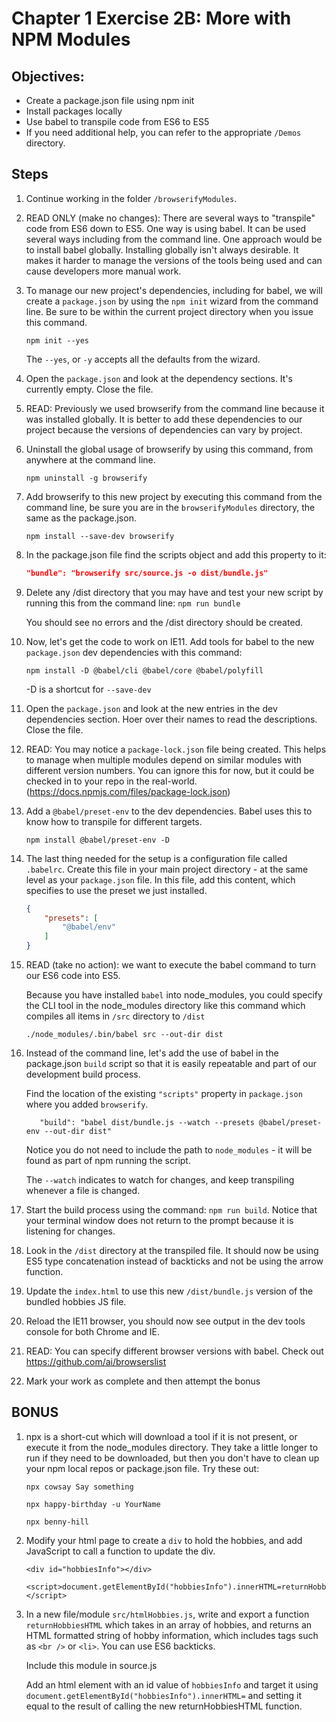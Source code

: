 # Chapter 1 Exercise 2B: More with NPM Modules

## Objectives:
* Create a package.json file using npm init
* Install packages locally 
* Use babel to transpile code from ES6 to ES5
* If you need additional help, you can refer to the appropriate `/Demos` directory. 


## Steps

1. Continue working in the folder `/browserifyModules`.

1. READ ONLY (make no changes): There are several ways to "transpile" code from ES6 down to ES5. One way is using babel. It can be used several ways including from the command line. One approach would be to install babel globally. Installing globally isn't always desirable. It makes it harder to manage the versions of the tools being used and can cause developers more manual work.

1. To manage our new project's dependencies, including for babel, we will create a `package.json` by using the `npm init` wizard from the command line. Be sure to be within the current project directory when you issue this command. 
    ```
    npm init --yes
    ``` 
    
    The `--yes`, or `-y` accepts all the defaults from the wizard.

1. Open the `package.json` and look at the dependency sections. It's currently empty. Close the file.

1. READ: Previously we used browserify from the command line because it was installed globally. It is better to add these dependencies to our project because the versions of dependencies can vary by project. 

1. Uninstall the global usage of browserify by using this command, from anywhere at the command line.

    ```
    npm uninstall -g browserify
    ```

1. Add browserify to this new project by executing this command from the command line, be sure you are in the `browserifyModules` directory, the same as the package.json.

    ```
    npm install --save-dev browserify
    ```

1. In the package.json file find the scripts object and add this property to it: 

    ```json
    "bundle": "browserify src/source.js -o dist/bundle.js"
    ```

1. Delete any /dist directory that you may have and test your new script by running this from the command line: `npm run bundle`

    You should see no errors and the /dist directory should be created.  

1. Now, let's get the code to work on IE11.  Add tools for babel to the new `package.json` dev dependencies with this command:

    ```
    npm install -D @babel/cli @babel/core @babel/polyfill 
    ```
    
    -D is a shortcut for `--save-dev` 

1. Open the `package.json` and look at the new entries in the dev dependencies section. Hoer over their names to read the descriptions. Close the file.

1. READ: You may notice a `package-lock.json` file being created. This helps to manage when multiple modules depend on similar modules with different version numbers. You can ignore this for now, but it could be checked in to your repo in the real-world. (https://docs.npmjs.com/files/package-lock.json)

1. Add a `@babel/preset-env` to the dev dependencies. Babel uses this to know how to transpile for different targets. 
    ```
    npm install @babel/preset-env -D
    ```

1. The last thing needed for the setup is a configuration file called `.babelrc`. Create this file in your main project directory - at the same level as your `package.json` file. In this file, add this content, which specifies to use the preset we just installed.
    ```json
    {
        "presets": [
            "@babel/env"
        ]
    }
    ```

1. READ (take no action): we want to execute the babel command to turn our ES6 code into ES5. 

    Because you have installed `babel` into node_modules, you could specify the CLI tool in the node_modules directory like this command which compiles all items in `/src` directory to `/dist`
    
    ```
    ./node_modules/.bin/babel src --out-dir dist
    ```

1. Instead of the command line, let's add the use of babel in the package.json `build` script so that it is easily repeatable and part of our development build process. 

    Find the location of the existing `"scripts"` property in `package.json` where you added `browserify`.  

    ```
       "build": "babel dist/bundle.js --watch --presets @babel/preset-env --out-dir dist"
    ```
    Notice you do not need to include the path to `node_modules` - it will be found as part of npm running the script.

    The `--watch` indicates to watch for changes, and keep transpiling whenever a file is changed.

1. Start the build process using the command: `npm run build`. Notice that your terminal window does not return to the prompt because it is listening for changes. 
  
1. Look in the `/dist` directory at the transpiled file. It should now be using ES5 type concatenation instead of backticks and not be using the arrow function.

1. Update the `index.html` to use this new `/dist/bundle.js` version of the bundled hobbies JS file.

1. Reload the IE11 browser, you should now see output in the dev tools console for both Chrome and IE.

1. READ: You can specify different browser versions with babel. Check out
https://github.com/ai/browserslist 


1. Mark your work as complete and then attempt the bonus

## BONUS

1. npx is a short-cut which will download a tool if it is not present, or execute it from the node_modules directory. They take a little longer to run if they need to be downloaded, but then you don't have to clean up your npm local repos or package.json file. Try these out:
    ```
    npx cowsay Say something

    npx happy-birthday -u YourName

    npx benny-hill
    ```



1. Modify your html page to create a `div` to hold the hobbies, and add JavaScript to call a function to update the div.
    ```
    <div id="hobbiesInfo"></div>

    <script>document.getElementById("hobbiesInfo").innerHTML=returnHobbiesHTML()</script>  
    ```

1. In a new file/module `src/htmlHobbies.js`, write and export a function `returnHobbiesHTML` which  takes in an array of hobbies, and returns an HTML formatted string of hobby information, which includes tags such as `<br />` or `<li>`. You can use ES6 backticks. 

    Include this module in source.js

    Add an html element with an id value  of `hobbiesInfo` and target it using `document.getElementById("hobbiesInfo").innerHTML=` and setting it equal to the result of calling the new returnHobbiesHTML function.




